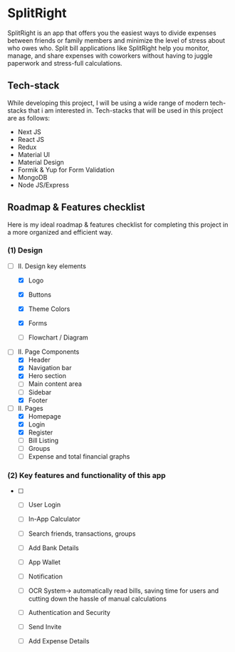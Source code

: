 # SplitRight
SplitRight is an app that offers you the easiest ways to divide expenses between friends or family members and minimize the level of stress about who owes who. Split bill applications like SplitRight help you monitor, manage, and share expenses with coworkers without having to juggle paperwork and stress-full calculations. 

## Tech-stack 

While developing this project, I will be using a wide range of modern tech-stacks that i am interested in. Tech-stacks that will be used in this project are as follows:

* Next JS
* React JS
* Redux
* Material UI
* Material Design
* Formik & Yup for Form Validation
* MongoDB
* Node JS/Express

<!-- ROADMAP -->
## Roadmap & Features checklist
Here is my ideal roadmap & features checklist for completing this project in a more organized and efficient way.

### (1) Design


- [ ] II. Design key elements 
    - [X] Logo
    - [X] Buttons
    - [X] Theme Colors
    - [X] Forms
    - [ ] Flowchart / Diagram


- [ ] II. Page Components
    - [X] Header
    - [X] Navigation bar
    - [X] Hero section 
    - [ ]  Main content area
    - [ ] Sidebar
    - [X] Footer

- [ ] II. Pages
    - [X] Homepage
    - [X] Login
    - [X] Register
    - [ ] Bill Listing
    - [ ] Groups
    - [ ] Expense and total financial graphs
     
### (2) Key features and functionality of this app


- [ ] 
    - [ ] User Login
    - [ ] In-App Calculator
    - [ ] Search friends, transactions, groups
    - [ ] Add Bank Details
    - [ ] App Wallet
    - [ ] Notification
    - [ ] OCR System-> automatically read bills, saving time for users and cutting down the hassle of manual calculations
    - [ ] Authentication and Security
    - [ ] Send Invite
    - [ ] Add Expense Details




